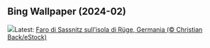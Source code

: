 ## Bing Wallpaper (2024-02)
![](https://www.bing.com/th?id=OHR.HalbinselJasmund_IT-IT4499863722_UHD.jpg&w=1000)Latest: [Faro di Sassnitz sull’isola di Rüge, Germania (© Christian Back/eStock)](https://www.bing.com/th?id=OHR.HalbinselJasmund_IT-IT4499863722_UHD.jpg)